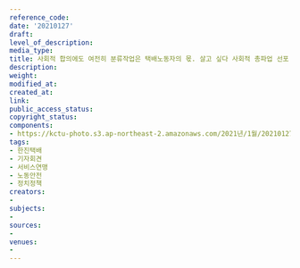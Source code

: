 ```yaml
---
reference_code: 
date: '20210127'
draft: 
level_of_description: 
media_type: 
title: 사회적 합의에도 여전히 분류작업은 택배노동자의 몫. 살고 싶다 사회적 총파업 선포 기자회견
description: 
weight: 
modified_at: 
created_at: 
link: 
public_access_status: 
copyright_status: 
components:
- https://kctu-photo.s3.ap-northeast-2.amazonaws.com/2021년/1월/20210127-사회적+합의에도+여전히+분류작업은+택배노동자의+몫.+살고+싶다+사회적+총파업+선포+기자회견_한진택배_기자회견_서비스연맹_노동안전_정치정책/_1DX8483.jpg
tags:
- 한진택배
- 기자회견
- 서비스연맹
- 노동안전
- 정치정책
creators:
- 
subjects:
- 
sources:
- 
venues:
- 
---
```

